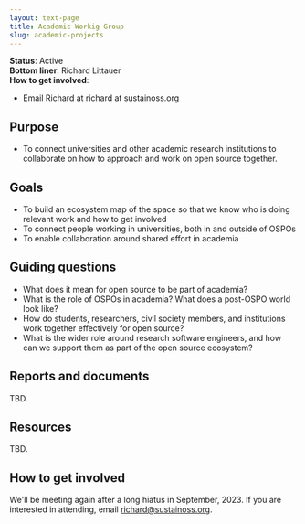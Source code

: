 ```yaml
---
layout: text-page
title: Academic Workig Group
slug: academic-projects
---
```


**Status**: Active<br>
**Bottom liner**: Richard Littauer<br>
**How to get involved**:

- Email Richard at richard at sustainoss.org

## Purpose

- To connect universities and other academic research institutions to collaborate on how to approach and work on open source together.

## Goals

- To build an ecosystem map of the space so that we know who is doing relevant work and how to get involved
- To connect people working in universities, both in and outside of OSPOs
- To enable collaboration around shared effort in academia

## Guiding questions

- What does it mean for open source to be part of academia? 
- What is the role of OSPOs in academia? What does a post-OSPO world look like?
- How do students, researchers, civil society members, and institutions work together effectively for open source?
- What is the wider role around research software engineers, and how can we support them as part of the open source ecosystem?

## Reports and documents

TBD.

## Resources

TBD.

## How to get involved

We'll be meeting again after a long hiatus in September, 2023. If you are interested in attending, email richard@sustainoss.org.
